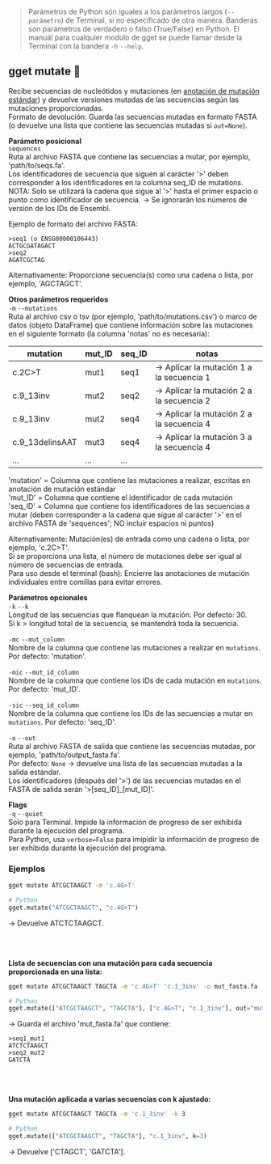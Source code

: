 > Parámetros de Python són iguales a los parámetros largos (`--parámetro`) de Terminal, si no especificado de otra manera. Banderas son parámetros de verdadero o falso (True/False) en Python. El manuál para cualquier modulo de gget se puede llamar desde la Terminal con la bandera `-h` `--help`.   
## gget mutate 🧟
Recibe secuencias de nucleótidos y mutaciones (en [anotación de mutación estándar](https://www.ncbi.nlm.nih.gov/pmc/articles/PMC1867422/)) y devuelve versiones mutadas de las secuencias según las mutaciones proporcionadas.  
Formato de devolución: Guarda las secuencias mutadas en formato FASTA (o devuelve una lista que contiene las secuencias mutadas si `out=None`).  

**Parámetro posicional**  
`sequences`   
Ruta al archivo FASTA que contiene las secuencias a mutar, por ejemplo, 'path/to/seqs.fa'.  
Los identificadores de secuencia que siguen al carácter '>' deben corresponder a los identificadores en la columna seq_ID de mutations.  
NOTA: Solo se utilizará la cadena que sigue al '>' hasta el primer espacio o punto como identificador de secuencia. -> Se ignorarán los números de versión de los IDs de Ensembl.

Ejemplo de formato del archivo FASTA:  
```
>seq1 (o ENSG00000106443)  
ACTGCGATAGACT  
>seq2  
AGATCGCTAG
```

Alternativamente: Proporcione secuencia(s) como una cadena o lista, por ejemplo, 'AGCTAGCT'.

**Otros parámetros requeridos**  
`-m` `--mutations`  
Ruta al archivo csv o tsv (por ejemplo, 'path/to/mutations.csv') o marco de datos (objeto DataFrame) que contiene información sobre las mutaciones en el siguiente formato (la columna 'notas' no es necesaria):  

| mutation         | mut_ID | seq_ID | notas |
|------------------|--------|--------|-|
| c.2C>T           | mut1   | seq1   | -> Aplicar la mutación 1 a la secuencia 1 |
| c.9_13inv        | mut2   | seq2   | -> Aplicar la mutación 2 a la secuencia 2 |
| c.9_13inv        | mut2   | seq4   | -> Aplicar la mutación 2 a la secuencia 4 |
| c.9_13delinsAAT  | mut3   | seq4   | -> Aplicar la mutación 3 a la secuencia 4 |
| ...              | ...    | ...    | |

'mutation' = Columna que contiene las mutaciones a realizar, escritas en anotación de mutación estándar  
'mut_ID' = Columna que contiene el identificador de cada mutación  
'seq_ID' = Columna que contiene los identificadores de las secuencias a mutar (deben corresponder a la cadena que sigue al carácter '>' en el archivo FASTA de 'sequences'; NO incluir espacios ni puntos)  

Alternativamente: Mutación(es) de entrada como una cadena o lista, por ejemplo, 'c.2C>T'.  
Si se proporciona una lista, el número de mutaciones debe ser igual al número de secuencias de entrada.  
Para uso desde el terminal (bash): Encierre las anotaciones de mutación individuales entre comillas para evitar errores.  

**Parámetros opcionales**  
`-k` `--k`  
Longitud de las secuencias que flanquean la mutación. Por defecto: 30.  
Si k > longitud total de la secuencia, se mantendrá toda la secuencia.

`-mc` `--mut_column`  
Nombre de la columna que contiene las mutaciones a realizar en `mutations`. Por defecto: 'mutation'.  

`-mic` `--mut_id_column`  
Nombre de la columna que contiene los IDs de cada mutación en `mutations`. Por defecto: 'mut_ID'.  

`-sic` `--seq_id_column`  
Nombre de la columna que contiene los IDs de las secuencias a mutar en `mutations`. Por defecto: 'seq_ID'.  

`-o` `--out`   
Ruta al archivo FASTA de salida que contiene las secuencias mutadas, por ejemplo, 'path/to/output_fasta.fa'.  
Por defecto: `None` -> devuelve una lista de las secuencias mutadas a la salida estándar.  
Los identificadores (después del '>') de las secuencias mutadas en el FASTA de salida serán '>[seq_ID]_[mut_ID]'.

**Flags**  
`-q` `--quiet`   
Solo para Terminal. Impide la información de progreso de ser exhibida durante la ejecución del programa.  
Para Python, usa `verbose=False` para imipidir la información de progreso de ser exhibida durante la ejecución del programa.  

### Ejemplos
```bash
gget mutate ATCGCTAAGCT -m 'c.4G>T'
```
```python
# Python
gget.mutate("ATCGCTAAGCT", "c.4G>T")
```
&rarr; Devuelve ATCTCTAAGCT.  

<br/><br/>

**Lista de secuencias con una mutación para cada secuencia proporcionada en una lista:**  
```bash
gget mutate ATCGCTAAGCT TAGCTA -m 'c.4G>T' 'c.1_3inv' -o mut_fasta.fa
```
```python
# Python
gget.mutate(["ATCGCTAAGCT", "TAGCTA"], ["c.4G>T", "c.1_3inv"], out="mut_fasta.fa")
```
&rarr; Guarda el archivo 'mut_fasta.fa' que contiene:  
```
>seq1_mut1  
ATCTCTAAGCT  
>seq2_mut2  
GATCTA
```

<br/><br/>

**Una mutación aplicada a varias secuencias con k ajustado:**  
```bash
gget mutate ATCGCTAAGCT TAGCTA -m 'c.1_3inv' -k 3
```
```python
# Python
gget.mutate(["ATCGCTAAGCT", "TAGCTA"], "c.1_3inv", k=3)
```
&rarr; Devuelve ['CTAGCT', 'GATCTA'].  
